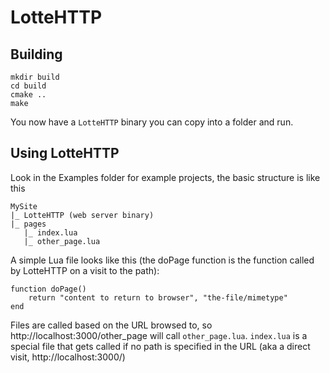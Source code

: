 # LotteHTTP

## Building

```
mkdir build
cd build
cmake ..
make
```

You now have a `LotteHTTP` binary you can copy into a folder and run.

## Using LotteHTTP

Look in the Examples folder for example projects, the basic structure is like this

```
MySite
|_ LotteHTTP (web server binary)
|_ pages
   |_ index.lua
   |_ other_page.lua
```

A simple Lua file looks like this (the doPage function is the function called by LotteHTTP on a visit to the path):

```
function doPage()
    return "content to return to browser", "the-file/mimetype"
end
```

Files are called based on the URL browsed to, so http://localhost:3000/other_page will call `other_page.lua`. `index.lua` is a special file that gets called if no path is specified in the URL (aka a direct visit, http://localhost:3000/)
